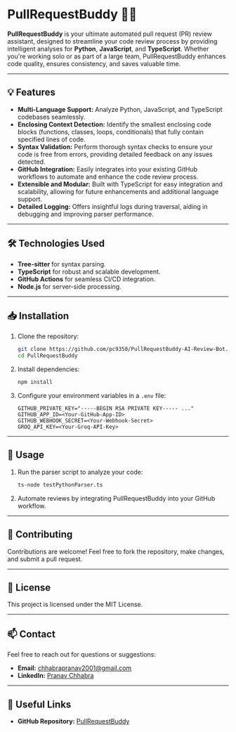
# PullRequestBuddy 🚀🤖

**PullRequestBuddy** is your ultimate automated pull request (PR) review assistant, designed to streamline your code review process by providing intelligent analyses for **Python**, **JavaScript**, and **TypeScript**. Whether you're working solo or as part of a large team, PullRequestBuddy enhances code quality, ensures consistency, and saves valuable time.

---

## 💡 Features

- **Multi-Language Support:** Analyze Python, JavaScript, and TypeScript codebases seamlessly.
- **Enclosing Context Detection:** Identify the smallest enclosing code blocks (functions, classes, loops, conditionals) that fully contain specified lines of code.
- **Syntax Validation:** Perform thorough syntax checks to ensure your code is free from errors, providing detailed feedback on any issues detected.
- **GitHub Integration:** Easily integrates into your existing GitHub workflows to automate and enhance the code review process.
- **Extensible and Modular:** Built with TypeScript for easy integration and scalability, allowing for future enhancements and additional language support.
- **Detailed Logging:** Offers insightful logs during traversal, aiding in debugging and improving parser performance.

---

## 🛠️ Technologies Used

- **Tree-sitter** for syntax parsing.
- **TypeScript** for robust and scalable development.
- **GitHub Actions** for seamless CI/CD integration.
- **Node.js** for server-side processing.

---

## 📥 Installation

1. Clone the repository:
   ```bash
   git clone https://github.com/pc9350/PullRequestBuddy-AI-Review-Bot.git
   cd PullRequestBuddy
   ```

2. Install dependencies:
   ```bash
   npm install
   ```

3. Configure your environment variables in a `.env` file:
   ```env
   GITHUB_PRIVATE_KEY="-----BEGIN RSA PRIVATE KEY----- ..."
   GITHUB_APP_ID=<Your-GitHub-App-ID>
   GITHUB_WEBHOOK_SECRET=<Your-Webhook-Secret>
   GROQ_API_KEY=<Your-Groq-API-Key>
   ```

---

## 🚀 Usage

1. Run the parser script to analyze your code:
   ```bash
   ts-node testPythonParser.ts
   ```

2. Automate reviews by integrating PullRequestBuddy into your GitHub workflow.

---

## 🤝 Contributing

Contributions are welcome! Feel free to fork the repository, make changes, and submit a pull request.

---

## 📜 License

This project is licensed under the MIT License.

---

## 📫 Contact

Feel free to reach out for questions or suggestions:

- **Email:** chhabrapranav2001@gmail.com
- **LinkedIn:** [Pranav Chhabra](https://www.linkedin.com/in/pranavchhabra/)

---

## 🔗 Useful Links

- **GitHub Repository:** [PullRequestBuddy](https://github.com/pc9350/PullRequestBuddy-AI-Review-Bot.git)